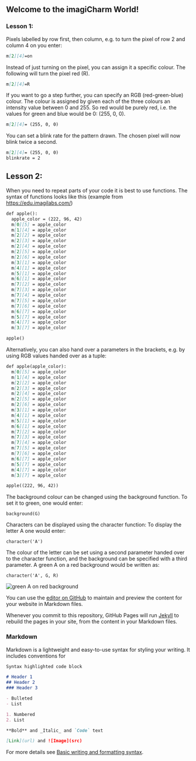 ## Welcome to the imagiCharm World! 

### Lesson 1: 

Pixels labelled by row first, then column, e.g. to turn the pixel of row 2 and column 4 on you enter: 
```markdown
m[2][4]=on 
```

Instead of just turning on the pixel, you can assign it a specific colour. The following will turn the pixel red (R). 
```markdown
m[2][4]=R
```

If you want to go a step further, you can specify an RGB (red-green-blue) colour. The colour is assigned by given each of the three colours an intensity value between 0 and 255. So red would be purely red, i.e. the values for green and blue would be 0: (255, 0, 0). 

```markdown
m[2][4]= (255, 0, 0) 
```

You can set a blink rate for the pattern drawn. The chosen pixel will now blink twice a second. 
```markdown
m[2][4]= (255, 0, 0) 
blinkrate = 2 
```

## Lesson 2: 

When you need to repeat parts of your code it is best to use functions. The syntax of functions looks like this (example from https://edu.imagilabs.com/)
```markdown
def apple():
  apple_color = (222, 96, 42)
  m[0][5] = apple_color
  m[1][4] = apple_color
  m[2][2] = apple_color
  m[2][3] = apple_color
  m[2][4] = apple_color
  m[2][5] = apple_color
  m[2][6] = apple_color
  m[3][1] = apple_color
  m[4][1] = apple_color
  m[5][1] = apple_color
  m[6][1] = apple_color
  m[7][2] = apple_color
  m[7][3] = apple_color
  m[7][4] = apple_color
  m[7][5] = apple_color
  m[7][6] = apple_color
  m[6][7] = apple_color
  m[5][7] = apple_color
  m[4][7] = apple_color
  m[3][7] = apple_color

apple()

```

Alternatively, you can also hand over a parameters in the brackets, e.g. by using RGB values handed over as a tuple: 

```markdown
def apple(apple_color):
  m[0][5] = apple_color
  m[1][4] = apple_color
  m[2][2] = apple_color
  m[2][3] = apple_color
  m[2][4] = apple_color
  m[2][5] = apple_color
  m[2][6] = apple_color
  m[3][1] = apple_color
  m[4][1] = apple_color
  m[5][1] = apple_color
  m[6][1] = apple_color
  m[7][2] = apple_color
  m[7][3] = apple_color
  m[7][4] = apple_color
  m[7][5] = apple_color
  m[7][6] = apple_color
  m[6][7] = apple_color
  m[5][7] = apple_color
  m[4][7] = apple_color
  m[3][7] = apple_color

apple((222, 96, 42))
```

The background colour can be changed using the background function. To set it to green, one would enter: 
```
background(G)
```

Characters can be displayed using the character function: 
To display the letter A one would enter: 
```
character('A')
```

The colour of the letter can be set using a second parameter handed over to the character function, and the background can be specified with a third parameter. A green A on a red background would be written as: 
```
character('A', G, R)
```
![green A on red background](PyKoch/characterAGR.png)


You can use the [editor on GitHub](https://github.com/PyKoch/PyKoch.github.io/edit/main/README.md) to maintain and preview the content for your website in Markdown files.

Whenever you commit to this repository, GitHub Pages will run [Jekyll](https://jekyllrb.com/) to rebuild the pages in your site, from the content in your Markdown files.

### Markdown

Markdown is a lightweight and easy-to-use syntax for styling your writing. It includes conventions for

```markdown
Syntax highlighted code block

# Header 1
## Header 2
### Header 3

- Bulleted
- List

1. Numbered
2. List

**Bold** and _Italic_ and `Code` text

[Link](url) and ![Image](src)
```

For more details see [Basic writing and formatting syntax](https://docs.github.com/en/github/writing-on-github/getting-started-with-writing-and-formatting-on-github/basic-writing-and-formatting-syntax).

